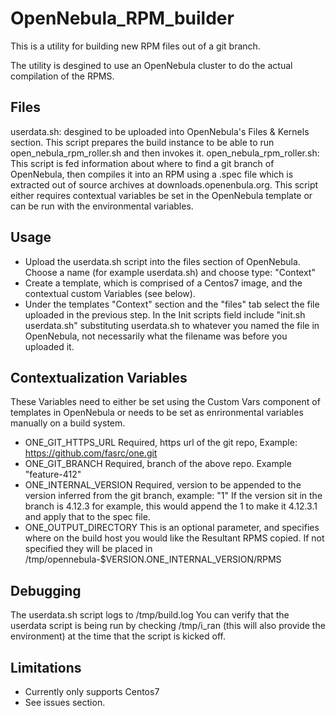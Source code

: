 # OpenNebula_RPM_builder
This is a utility for building new RPM files out of a git branch.

The utility is desgined to use an OpenNebula cluster to do the actual compilation of the RPMS.

Files
-----
userdata.sh: desgined to be uploaded into OpenNebula's Files & Kernels section. This script prepares the build instance to be able to run open_nebula_rpm_roller.sh and then invokes it.
open_nebula_rpm_roller.sh: This script is fed information about where to find a git branch of OpenNebula, then compiles it into an RPM using a .spec file which is extracted out of source archives at downloads.openenbula.org. This script either requires contextual variables be set in the OpenNebula template or can be run with the environmental variables. 


Usage
-----
- Upload the userdata.sh script into the files section of OpenNebula. Choose a name (for example userdata.sh) and choose type: "Context"
- Create a template, which is comprised of a Centos7 image, and the contextual custom Variables (see below).
- Under the templates "Context" section and the "files" tab select the file uploaded in the previous step. In the Init scripts field include "init.sh userdata.sh" substituting userdata.sh to whatever you named the file in OpenNebula, not necessarily what the filename was before you uploaded it.  

Contextualization Variables
---------------------------
These Variables need to either be set using the Custom Vars component of templates in OpenNebula or needs to be set as enrironmental variables manually on a build system.
- ONE_GIT_HTTPS_URL Required, https url of the git repo, Example: https://github.com/fasrc/one.git
- ONE_GIT_BRANCH Required, branch of the above repo. Example "feature-412"
- ONE_INTERNAL_VERSION Required, version to be appended to the version inferred from the git branch, example: "1" If the version sit in the branch is 4.12.3 for example, this would append the 1 to make it 4.12.3.1 and apply that to the spec file.
- ONE_OUTPUT_DIRECTORY This is an optional parameter, and specifies where on the build host you would like the Resultant RPMS copied. If not specified they will be placed in /tmp/opennebula-$VERSION.ONE_INTERNAL_VERSION/RPMS

Debugging
---------
The userdata.sh script logs to /tmp/build.log
You can verify that the userdata script is being run by checking /tmp/i_ran (this will also provide the environment) at the time that the script is kicked off.

Limitations
-----------
- Currently only supports Centos7
- See issues section.

